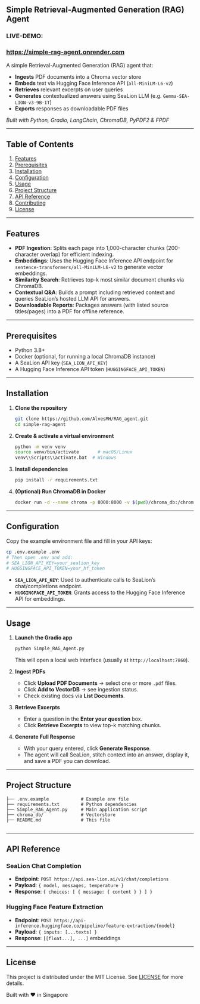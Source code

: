 ## Simple Retrieval-Augmented Generation (RAG) Agent 

### LIVE-DEMO: 
### https://simple-rag-agent.onrender.com

A simple Retrieval-Augmented Generation (RAG) agent that:

* **Ingests** PDF documents into a Chroma vector store
* **Embeds** text via Hugging Face Inference API (`all-MiniLM-L6-v2`)
* **Retrieves** relevant excerpts on user queries
* **Generates** contextualized answers using SeaLion LLM (e.g. `Gemma-SEA-LION-v3-9B-IT`)
* **Exports** responses as downloadable PDF files

*Built with Python, Gradio, LangChain, ChromaDB, PyPDF2 & FPDF*

---

## Table of Contents

1. [Features](#features)
2. [Prerequisites](#prerequisites)
3. [Installation](#installation)
4. [Configuration](#configuration)
5. [Usage](#usage)
6. [Project Structure](#project-structure)
7. [API Reference](#api-reference)
8. [Contributing](#contributing)
9. [License](#license)

---

## Features

* **PDF Ingestion**: Splits each page into 1,000-character chunks (200-character overlap) for efficient indexing.
* **Embeddings**: Uses the Hugging Face Inference API endpoint for `sentence-transformers/all-MiniLM-L6-v2` to generate vector embeddings.
* **Similarity Search**: Retrieves top-k most similar document chunks via ChromaDB.
* **Contextual Q\&A**: Builds a prompt including retrieved context and queries SeaLion’s hosted LLM API for answers.
* **Downloadable Reports**: Packages answers (with listed source titles/pages) into a PDF for offline reference.

---

## Prerequisites

* Python 3.8+
* Docker (optional, for running a local ChromaDB instance)
* A SeaLion API key (`SEA_LION_API_KEY`)
* A Hugging Face Inference API token (`HUGGINGFACE_API_TOKEN`)

---

## Installation

1. **Clone the repository**

   ```bash
   git clone https://github.com/AlvesMH/RAG_agent.git
   cd simple-rag-agent
   ```

2. **Create & activate a virtual environment**

   ```bash
   python -m venv venv
   source venv/bin/activate       # macOS/Linux
   venv\\Scripts\\activate.bat  # Windows
   ```

3. **Install dependencies**

   ```bash
   pip install -r requirements.txt
   ```

4. **(Optional) Run ChromaDB in Docker**

   ```bash
   docker run -d --name chroma -p 8000:8000 -v $(pwd)/chroma_db:/chroma chromadb/chromadb:latest
   ```

---

## Configuration

Copy the example environment file and fill in your API keys:

```bash
cp .env.example .env
# Then open .env and add:
# SEA_LION_API_KEY=your_sealion_key
# HUGGINGFACE_API_TOKEN=your_hf_token
```

* **`SEA_LION_API_KEY`**: Used to authenticate calls to SeaLion’s chat/completions endpoint.
* **`HUGGINGFACE_API_TOKEN`**: Grants access to the Hugging Face Inference API for embeddings.

---

## Usage

1. **Launch the Gradio app**

   ```bash
   python Simple_RAG_Agent.py
   ```

   This will open a local web interface (usually at `http://localhost:7860`).

2. **Ingest PDFs**

   * Click **Upload PDF Documents** → select one or more `.pdf` files.
   * Click **Add to VectorDB** → see ingestion status.
   * Check existing docs via **List Documents**.

3. **Retrieve Excerpts**

   * Enter a question in the **Enter your question** box.
   * Click **Retrieve Excerpts** to view top-k matching chunks.

4. **Generate Full Response**

   * With your query entered, click **Generate Response**.
   * The agent will call SeaLion, stitch context into an answer, display it, and save a PDF you can download.

---

## Project Structure

```
├── .env.example            # Example env file
├── requirements.txt        # Python dependencies
├── Simple_RAG_Agent.py     # Main application script
├── chroma_db/              # Vectorstore
├── README.md               # This file
               
```

---

## API Reference

### SeaLion Chat Completion

* **Endpoint**: `POST https://api.sea-lion.ai/v1/chat/completions`
* **Payload**: `{ model, messages, temperature }`
* **Response**: `{ choices: [ { message: { content } } ] }`

### Hugging Face Feature Extraction

* **Endpoint**: `POST https://api-inference.huggingface.co/pipeline/feature-extraction/{model}`
* **Payload**: `{ inputs: [...texts] }`
* **Response**: `[[float...], ...]` embeddings

---

## License

This project is distributed under the MIT License. See [LICENSE](LICENSE) for more details.

Built with ❤️ in Singapore